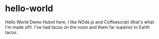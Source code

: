 # hello-world
Hello World  Demo
Hubot here, I like NOde.js and Coffeescript (that's what I'm made of!).
I've had tacos on the room and them far superior to Earth tacos.
